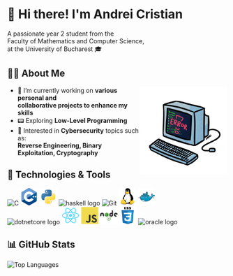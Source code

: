 <h1 align="left">👋 Hi there! I'm Andrei Cristian</h1>
<p align="left">
  A passionate year 2 student from the <br />
  Faculty of Mathematics and Computer Science,<br />
  at the University of Bucharest 🎓
</p>

<h2 align="left">🧑‍💻 About Me</h2>
<img src="./pc.gif" align="right" width="200">

- 🌱 I’m currently working on **various personal and
  <br />
  collaborative projects to enhance my skills**
  <br />
- 📟 Exploring **Low-Level Programming**
  <br />
- 🔐 Interested in **Cybersecurity** topics such as:
  <br />
  **Reverse Engineering, Binary Exploitation, Cryptography**
  <br />

<h2 align="left">🔧 Technologies & Tools</h2>
<p align="left"> 
  <img src="https://github.com/Matoka26/Matoka26/assets/106425405/3281fd3e-d8cd-4943-9ab7-20f3fa4effe2" width="35" height="40" alt="C">
  <img src="https://raw.githubusercontent.com/devicons/devicon/master/icons/cplusplus/cplusplus-original.svg" alt="C++" width="40" height="40"/>
  <img src="https://raw.githubusercontent.com/devicons/devicon/master/icons/python/python-original.svg" alt="Python" width="40" height="40"/>
  <img src="https://cdn.jsdelivr.net/gh/devicons/devicon/icons/haskell/haskell-original.svg" height="40" alt="haskell logo"  />
  <img src="https://www.vectorlogo.zone/logos/git-scm/git-scm-icon.svg" alt="Git" width="40" height="40"/>
  <img src="https://raw.githubusercontent.com/devicons/devicon/master/icons/linux/linux-original.svg" alt="Linux" width="40" height="40"/>
  <img src="https://raw.githubusercontent.com/devicons/devicon/master/icons/docker/docker-original.svg" alt="Docker" width="40" height="40"/>

  <br>
  <img src="https://cdn.jsdelivr.net/gh/devicons/devicon/icons/dotnetcore/dotnetcore-original.svg" height="40" alt="dotnetcore logo"  />
  <img src="https://raw.githubusercontent.com/devicons/devicon/master/icons/react/react-original.svg" alt="React" width="40" height="40"/>
  <img src="https://raw.githubusercontent.com/devicons/devicon/master/icons/javascript/javascript-original.svg" alt="JavaScript" width="40" height="40"/> 
  <img src="https://raw.githubusercontent.com/devicons/devicon/master/icons/nodejs/nodejs-original-wordmark.svg" alt="Node.js" width="40" height="40"/>
  <img src="https://raw.githubusercontent.com/devicons/devicon/master/icons/css3/css3-original-wordmark.svg" alt="CSS3" width="40" height="40"/>
  <img src="https://cdn.jsdelivr.net/gh/devicons/devicon/icons/oracle/oracle-original.svg" height="40" alt="oracle logo"  />
</p>

<h2 align="left">📊 GitHub Stats</h2>
<img alt="Top Languages" align="left" src="https://github-readme-stats.vercel.app/api/top-langs/?username=cris24dc&layout=compact&theme=dark&bg_color=0D1117&title_color=C9D1D9&text_color=8B949E&icon_color=79C0FF&border_color=30363D" />
